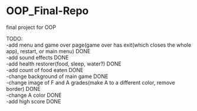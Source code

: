 # OOP_Final-Repo
final project for OOP


TODO:  
-add menu and game over page(game over has exit(which closes the whole app), restart, or main menu) DONE  
-add sound effects DONE  
-add health restorer(food, sleep, water?) DONE    
-add count of food eaten DONE  
-change background of main game DONE  
-change image of F and A grades(make A to a different color, remove border) DONE    
-change A color DONE  
-add high score DONE  
